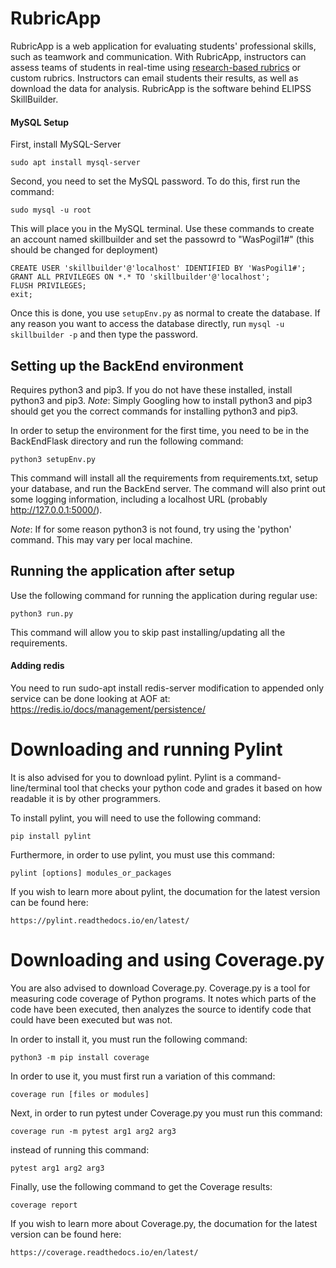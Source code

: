 # RubricApp

RubricApp is a web application for evaluating students' professional skills, such as teamwork and communication. With RubricApp, instructors can assess teams of students in real-time using [research-based rubrics](http://elipss.com/) or custom rubrics. Instructors can email students their results, as well as download the data for analysis. RubricApp is the software behind ELIPSS SkillBuilder.

#### MySQL Setup 

First, install MySQL-Server 

```
sudo apt install mysql-server
```

Second, you need to set the MySQL password. To do this, first run the command: 
```
sudo mysql -u root
```

This will place you in the MySQL terminal. Use these commands to create an account named skillbuilder and set the passowrd to "WasPogil1#" (this should be changed for deployment)

```
CREATE USER 'skillbuilder'@'localhost' IDENTIFIED BY 'WasPogil1#';
GRANT ALL PRIVILEGES ON *.* TO 'skillbuilder'@'localhost';
FLUSH PRIVILEGES;
exit; 
```

Once this is done, you use `setupEnv.py` as normal to create the database. If any reason you want to access the database directly, run `mysql -u skillbuilder -p` and then type the password.


## Setting up the BackEnd environment

Requires python3 and pip3. If you do not have these installed, install python3 and pip3.
*Note*: Simply Googling how to install python3 and pip3 should get you the correct commands for installing python3 and pip3.

In order to setup the environment for the first time, you need to be in the BackEndFlask directory
and run the following command:

```
python3 setupEnv.py
```

This command will install all the requirements from requirements.txt, setup your database, and run the BackEnd server.
The command will also print out some logging information, including a localhost URL (probably http://127.0.0.1:5000/).

*Note*: If for some reason python3 is not found, try using the 'python' command. This may vary per local machine.

## Running the application after setup

Use the following command for running the application during regular use:

```
python3 run.py
```

This command will allow you to skip past installing/updating all the requirements.

#### Adding redis

You need to run sudo-apt install redis-server
modification to appended only service can be done looking at AOF
at: https://redis.io/docs/management/persistence/
# Downloading and running Pylint

It is also advised for you to download pylint. Pylint is a command-line/terminal tool that checks your python code and grades it based on how readable it is by other programmers.

To install pylint, you will need to use the following command:

```
pip install pylint
```

Furthermore, in order to use pylint, you must use this command: 

```
pylint [options] modules_or_packages
```

If you wish to learn more about pylint, the documation for the latest version can be found here: 

```
https://pylint.readthedocs.io/en/latest/
```
# Downloading and using Coverage.py

You are also advised to download Coverage.py. Coverage.py is a tool for measuring code coverage of Python programs. It notes which parts of the code have been executed, then analyzes the source to identify code that could have been executed but was not.

In order to install it, you must run the following command:

```
python3 -m pip install coverage
```

In order to use it, you must first run a variation of this command:

```
coverage run [files or modules]
```

Next, in order to run pytest under Coverage.py you must run this command:

```
coverage run -m pytest arg1 arg2 arg3
```

instead of running this command:

```
pytest arg1 arg2 arg3
```

Finally, use the following command to get the Coverage results:

```
coverage report
```

If you wish to learn more about Coverage.py, the documation for the latest version can be found here: 

```
https://coverage.readthedocs.io/en/latest/
```